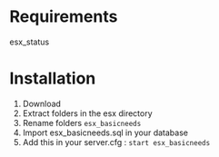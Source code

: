 # Requirements

esx_status

# Installation
1. Download 
2. Extract folders in the esx directory
3. Rename folders `esx_basicneeds`
4. Import esx_basicneeds.sql in your database
5. Add this in your server.cfg :  `start esx_basicneeds`
